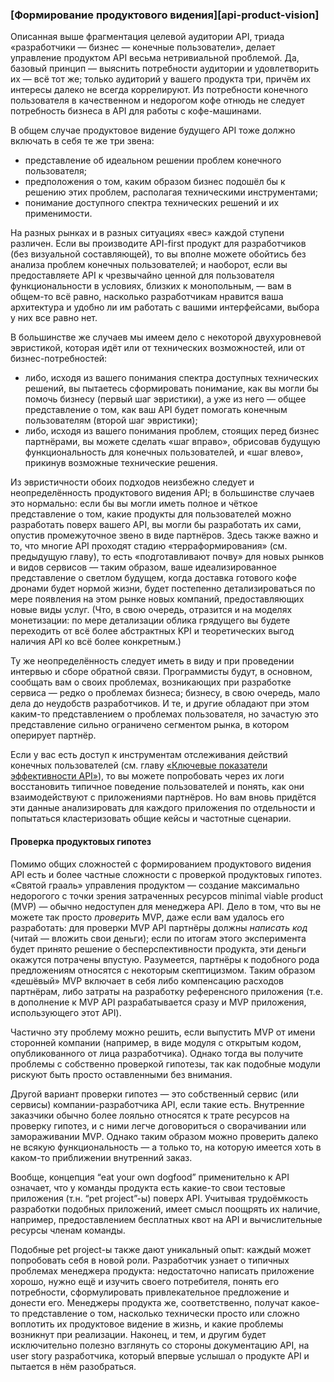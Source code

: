 ### [Формирование продуктового видения][api-product-vision]

Описанная выше фрагментация целевой аудитории API, триада «разработчики — бизнес — конечные пользователи», делает управление продуктом API весьма нетривиальной проблемой. Да, базовый принцип — выяснить потребности аудитории и удовлетворить их — всё тот же; только аудиторий у вашего продукта три, причём их интересы далеко не всегда коррелируют. Из потребности конечного пользователя в качественном и недорогом кофе отнюдь не следует потребность бизнеса в API для работы с кофе-машинами.

В общем случае продуктовое видение будущего API тоже должно включать в себя те же три звена:
  * представление об идеальном решении проблем конечного пользователя;
  * предположения о том, каким образом бизнес подошёл бы к решению этих проблем, располагая техническими инструментами;
  * понимание доступного спектра технических решений и их применимости.

На разных рынках и в разных ситуациях «вес» каждой ступени различен. Если вы производите API-first продукт для разработчиков (без визуальной составляющей), то вы вполне можете обойтись без анализа проблем конечных пользователей; и наоборот, если вы предоставляете API к чрезвычайно ценной для пользователя функциональности в условиях, близких к монопольным, — вам в общем-то всё равно, насколько разработчикам нравится ваша архитектура и удобно ли им работать с вашими интерфейсами, выбора у них все равно нет.

В большинстве же случаев мы имеем дело с некоторой двухуровневой эвристикой, которая идёт или от технических возможностей, или от бизнес-потребностей:
  * либо, исходя из вашего понимания спектра доступных технических решений, вы пытаетесь сформировать понимание, как вы могли бы помочь бизнесу (первый шаг эвристики), а уже из него — общее представление о том, как ваш API будет помогать конечным пользователям (второй шаг эвристики);
  * либо, исходя из вашего понимания проблем, стоящих перед бизнес партнёрами, вы можете сделать «шаг вправо», обрисовав будущую функциональность для конечных пользователей, и «шаг влево», прикинув возможные технические решения.

Из эвристичности обоих подходов неизбежно следует и неопределённость продуктового видения API; в большинстве случаев это нормально: если бы вы могли иметь полное и чёткое представление о том, какие продукты для пользователей можно разработать поверх вашего API, вы могли бы разработать их сами, опустив промежуточное звено в виде партнёров. Здесь также важно и то, что многие API проходят стадию «терраформирования» (см. предыдущую главу), то есть «подготавливают почву» для новых рынков и видов сервисов — таким образом, ваше идеализированное представление о светлом будущем, когда доставка готового кофе дронами будет нормой жизни, будет постепенно детализироваться по мере появления на этом рынке новых компаний, предоставляющих новые виды услуг. (Что, в свою очередь, отразится и на моделях монетизации: по мере детализации облика грядущего вы будете переходить от всё более абстрактных KPI и теоретических выгод наличия API ко всё более конкретным.)

Ту же неопределённость следует иметь в виду и при проведении интервью и сборе обратной связи. Программисты будут, в основном, сообщать вам о своих проблемах, возникающих при разработке сервиса — редко о проблемах бизнеса; бизнесу, в свою очередь, мало дела до неудобств разработчиков. И те, и другие обладают при этом каким-то представлением о проблемах пользователя, но зачастую это представление сильно ограничено сегментом рынка, в котором оперирует партнёр.

Если у вас есть доступ к инструментам отслеживания действий конечных пользователей (см. главу [«Ключевые показатели эффективности API»](#api-product-kpi)), то вы можете попробовать через их логи восстановить типичное поведение пользователей и понять, как они взаимодействуют с приложениями партнёров. Но вам вновь придётся эти данные анализировать для каждого приложения по отдельности и попытаться кластеризовать общие кейсы и частотные сценарии.

#### Проверка продуктовых гипотез

Помимо общих сложностей с формированием продуктового видения API есть и более частные сложности с проверкой продуктовых гипотез. «Святой грааль» управления продуктом — создание максимально недорогого с точки зрения затраченных ресурсов minimal viable product (MVP) — обычно недоступен для менеджера API. Дело в том, что вы не можете так просто *проверить* MVP, даже если вам удалось его разработать: для проверки MVP API партнёры должны *написать код* (читай — вложить свои деньги); если по итогам этого эксперимента будет принято решение о бесперспективности продукта, эти деньги окажутся потрачены впустую. Разумеется, партнёры к подобного рода предложениям относятся с некоторым скептицизмом. Таким образом «дешёвый» MVP включает в себя либо компенсацию расходов партнёрам, либо затраты на разработку референсного приложения (т.е. в дополнение к MVP API разрабатывается сразу и MVP приложения, использующего этот API).

Частично эту проблему можно решить, если выпустить MVP от имени сторонней компании (например, в виде модуля с открытым кодом, опубликованного от лица разработчика). Однако тогда вы получите проблемы с собственно проверкой гипотезы, так как подобные модули рискуют быть просто оставленными без внимания.

Другой вариант проверки гипотез — это собственный сервис (или сервисы) компании-разработчика API, если такие есть. Внутренние заказчики обычно более лояльно относятся к трате ресурсов на проверку гипотез, и с ними легче договориться о сворачивании или замораживании MVP. Однако таким образом можно проверить далеко не всякую функциональность — а только то, на которую имеется хоть в каком-то приближении внутренний заказ.

Вообще, концепция “eat your own dogfood” применительно к API означает, что у команды продукта есть какие-то свои тестовые приложения (т.н. “pet project”-ы) поверх API. Учитывая трудоёмкость разработки подобных приложений, имеет смысл поощрять их наличие, например, предоставлением бесплатных квот на API и вычислительные ресурсы членам команды.

Подобные pet project-ы также дают уникальный опыт: каждый может попробовать себя в новой роли. Разработчик узнает о типичных проблемах менеджера продукта: недостаточно написать приложение хорошо, нужно ещё и изучить своего потребителя, понять его потребности, сформулировать привлекательное предложение и донести его. Менеджеры продукта же, соответственно, получат какое-то представление о том, насколько технически просто или сложно воплотить их продуктовое видение в жизнь, и какие проблемы возникнут при реализации. Наконец, и тем, и другим будет исключительно полезно взглянуть со стороны документацию API, на user story разработчика, который впервые услышал о продукте API и пытается в нём разобраться.